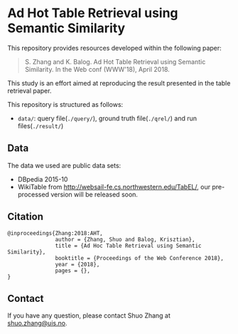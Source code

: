 # Ad Hot Table Retrieval using Semantic Similarity
This repository provides resources developed within the following paper:

> S. Zhang and K. Balog. Ad Hot Table Retrieval using Semantic Similarity. In the Web conf (WWW'18), April 2018.

This study is an effort aimed at reproducing the result presented in the table retrieval paper.

This repository is structured as follows:

- `data/`: query file(`./query/`), ground truth file(`./qrel/`) and run files(`./result/`)


## Data
The data we used are public data sets:
- DBpedia 2015-10
- WikiTable from http://websail-fe.cs.northwestern.edu/TabEL/, our pre-processed version will be released soon.


## Citation
```
@inproceedings{Zhang:2018:AHT,
               author = {Zhang, Shuo and Balog, Krisztian},
               title = {Ad Hoc Table Retrieval using Semantic Similarity},
               booktitle = {Proceedings of the Web Conference 2018},
               year = {2018},
               pages = {},
}
```

## Contact
If you have any question, please contact Shuo Zhang at shuo.zhang@uis.no.


 
